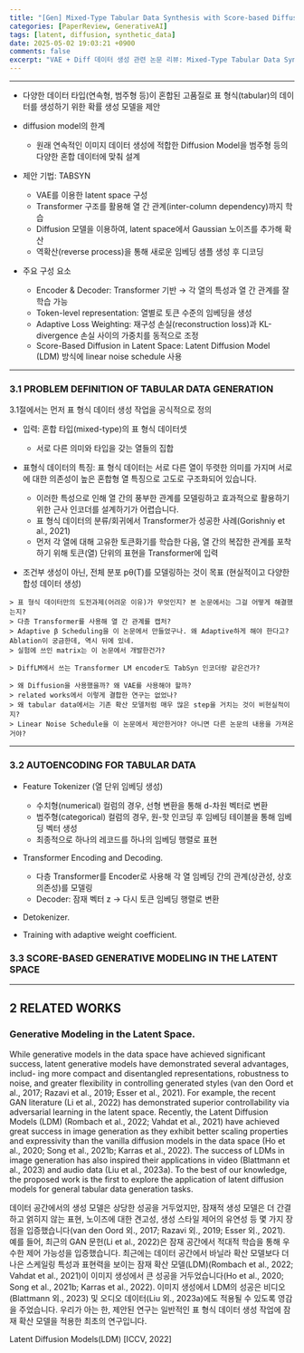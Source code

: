 ```yaml
---
title: "[Gen] Mixed-Type Tabular Data Synthesis with Score-based Diffusion in Latent Space [ICLR 2024]"
categories: [PaperReview, GenerativeAI]
tags: [latent, diffusion, synthetic_data]
date: 2025-05-02 19:03:21 +0900
comments: false
excerpt: "VAE + Diff 데이터 생성 관련 논문 리뷰: Mixed-Type Tabular Data Synthesis"
--- 
```

---




- 다양한 데이터 타입(연속형, 범주형 등)이 혼합된 고품질로 표 형식(tabular)의 데이터를 생성하기 위한 확률 생성 모델을 제안

- diffusion model의 한계
    - 원래 연속적인 이미지 데이터 생성에 적합한 Diffusion Model을 범주형 등의 다양한 혼합 데이터에 맞춰 설계


- 제안 기법: TABSYN
    - VAE를 이용한 latent space 구성
    - Transformer 구조를 활용해 열 간 관계(inter-column dependency)까지 학습
    - Diffusion 모델을 이용하여, latent space에서 Gaussian 노이즈를 추가해 확산
    - 역확산(reverse process)을 통해 새로운 임베딩 샘플 생성 후 디코딩


- 주요 구성 요소
    - Encoder & Decoder: Transformer 기반 → 각 열의 특성과 열 간 관계를 잘 학습 가능
    - Token-level representation: 열별로 토큰 수준의 임베딩을 생성
    - Adaptive Loss Weighting: 재구성 손실(reconstruction loss)과 KL-divergence 손실 사이의 가중치를 동적으로 조정
    - Score-Based Diffusion in Latent Space: Latent Diffusion Model (LDM) 방식에 linear noise schedule 사용

---

### 3.1 PROBLEM DEFINITION OF TABULAR DATA GENERATION

3.1절에서는 먼저 표 형식 데이터 생성 작업을 공식적으로 정의

- 입력: 혼합 타입(mixed-type)의 표 형식 데이터셋
    - 서로 다른 의미와 타입을 갖는 열들의 집합

- 표형식 데이터의 특징: 표 형식 데이터는 서로 다른 열이 뚜렷한 의미를 가지며 서로에 대한 의존성이 높은 혼합형 열 특징으로 고도로 구조화되어 있습니다. 
    - 이러한 특성으로 인해 열 간의 풍부한 관계를 모델링하고 효과적으로 활용하기 위한 근사 인코더를 설계하기가 어렵습니다. 
    -  표 형식 데이터의 분류/회귀에서 Transformer가 성공한 사례(Gorishniy et al., 2021)
    -  먼저 각 열에 대해 고유한 토큰화기를 학습한 다음, 열 간의 복잡한 관계를 포착하기 위해 토큰(열) 단위의 표현을 Transformer에 입력

- 조건부 생성이 아닌, 전체 분포 pθ(T)를 모델링하는 것이 목표 (현실적이고 다양한 합성 데이터 생성)


```
> 표 형식 데이터만의 도전과제(어려운 이유)가 무엇인지? 본 논문에서는 그걸 어떻게 해결했는지?
> 다층 Transformer를 사용해 열 간 관계를 캡처?
> Adaptive β Scheduling을 이 논문에서 만들었구나. 왜 Adaptive하게 해야 한다고? Ablation이 궁금한데, 역시 뒤에 있네. 
> 실험에 쓰인 matrix는 이 논문에서 개발한건가?

> DiffLM에서 쓰는 Transformer LM encoder도 TabSyn 인코더랑 같은건가?

> 왜 Diffusion을 사용했을까? 왜 VAE를 사용해야 할까?
> related works에서 이렇게 결합한 연구는 없었나?
> 왜 tabular data에서는 기존 확산 모델처럼 매우 많은 step을 거치는 것이 비현실적이지?
> Linear Noise Schedule을 이 논문에서 제안한거야? 아니면 다른 논문의 내용을 가져온거야?

```

---

### 3.2 AUTOENCODING FOR TABULAR DATA

- Feature Tokenizer (열 단위 임베딩 생성)
    - 수치형(numerical) 컬럼의 경우, 선형 변환을 통해 d-차원 벡터로 변환
    - 범주형(categorical) 컬럼의 경우, 원-핫 인코딩 후 임베딩 테이블을 통해 임베딩 벡터 생성
    - 최종적으로 하나의 레코드를 하나의 임베딩 행렬로 표현

- Transformer Encoding and Decoding.
    - 다층 Transformer를 Encoder로 사용해 각 열 임베딩 간의 관계(상관성, 상호의존성)를 모델링
    - Decoder: 잠재 벡터 z → 다시 토큰 임베딩 행렬로 변환

- Detokenizer.


- Training with adaptive weight coefficient.




### 3.3 SCORE-BASED GENERATIVE MODELING IN THE LATENT SPACE


----

## 2 RELATED WORKS

### Generative Modeling in the Latent Space. 

While generative models in the data space have achieved significant success, latent generative models have demonstrated several advantages, includ- ing more compact and disentangled representations, robustness to noise, and greater flexibility in controlling generated styles (van den Oord et al., 2017; Razavi et al., 2019; Esser et al., 2021). For example, the recent GAN literature (Li et al., 2022) has demonstrated superior controllability via adversarial learning in the latent space. Recently, the Latent Diffusion Models (LDM) (Rombach et al., 2022; Vahdat et al., 2021) have achieved great success in image generation as they exhibit better scaling properties and expressivity than the vanilla diffusion models in the data space (Ho et al., 2020; Song et al., 2021b; Karras et al., 2022). The success of LDMs in image generation has also inspired their applications in video (Blattmann et al., 2023) and audio data (Liu et al., 2023a). To the best of our knowledge, the proposed work is the first to explore the application of latent diffusion models for general tabular data generation tasks.

데이터 공간에서의 생성 모델은 상당한 성공을 거두었지만, 잠재적 생성 모델은 더 간결하고 얽히지 않는 표현, 노이즈에 대한 견고성, 생성 스타일 제어의 유연성 등 몇 가지 장점을 입증했습니다(van den Oord 외., 2017; Razavi 외., 2019; Esser 외., 2021). 예를 들어, 최근의 GAN 문헌(Li et al., 2022)은 잠재 공간에서 적대적 학습을 통해 우수한 제어 가능성을 입증했습니다. 최근에는 데이터 공간에서 바닐라 확산 모델보다 더 나은 스케일링 특성과 표현력을 보이는 잠재 확산 모델(LDM)(Rombach et al., 2022; Vahdat et al., 2021)이 이미지 생성에서 큰 성공을 거두었습니다(Ho et al., 2020; Song et al., 2021b; Karras et al., 2022). 이미지 생성에서 LDM의 성공은 비디오(Blattmann 외., 2023) 및 오디오 데이터(Liu 외., 2023a)에도 적용될 수 있도록 영감을 주었습니다. 우리가 아는 한, 제안된 연구는 일반적인 표 형식 데이터 생성 작업에 잠재 확산 모델을 적용한 최초의 연구입니다.


Latent Diffusion Models(LDM) [ICCV, 2022]

